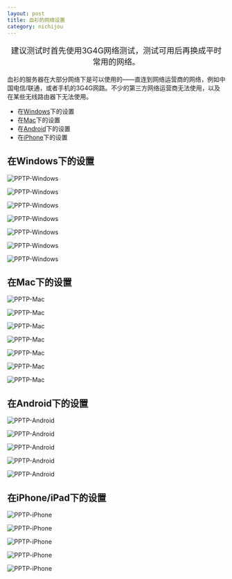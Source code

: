```yaml
---
layout: post
title: 血衫的网络设置
category: nichijou
---
```



<p style="font-size: 1.3em; text-align:center">建议测试时首先使用3G4G网络测试，测试可用后再换成平时常用的网络。</p>

血衫的服务器在大部分网络下是可以使用的——直连到网络运营商的网络，例如中国电信/联通，或者手机的3G4G网路。不少的第三方网络运营商无法使用，以及在某些无线路由器下无法使用。


* 在[Windows](#windows)下的设置
* 在[Mac](#mac)下的设置
* 在[Android](#android)下的设置
* 在[iPhone](#iphone)下的设置

<style>
#phonepic img {
	max-width: 300px
}
</style>

<span id="windows"></span>
## 在Windows下的设置

![PPTP-Windows](http://7vigrt.com1.z0.glb.clouddn.com/PPTP-Windows-01.png)

![PPTP-Windows](http://7vigrt.com1.z0.glb.clouddn.com/PPTP-Windows-02.png)

![PPTP-Windows](http://7vigrt.com1.z0.glb.clouddn.com/PPTP-Windows-03.png)

![PPTP-Windows](http://7vigrt.com1.z0.glb.clouddn.com/PPTP-Windows-04.png)

![PPTP-Windows](http://7vigrt.com1.z0.glb.clouddn.com/PPTP-Windows-05.png)

![PPTP-Windows](http://7vigrt.com1.z0.glb.clouddn.com/PPTP-Windows-06.png)

![PPTP-Windows](http://7vigrt.com1.z0.glb.clouddn.com/PPTP-Windows-07.png)

<span id="mac"></span>
## 在Mac下的设置

![PPTP-Mac](http://7vigrt.com1.z0.glb.clouddn.com/PPTP-Mac-01.png)

![PPTP-Mac](http://7vigrt.com1.z0.glb.clouddn.com/PPTP-Mac-02.png)

![PPTP-Mac](http://7vigrt.com1.z0.glb.clouddn.com/PPTP-Mac-03.png)

![PPTP-Mac](http://7vigrt.com1.z0.glb.clouddn.com/PPTP-Mac-04.png)

![PPTP-Mac](http://7vigrt.com1.z0.glb.clouddn.com/PPTP-Mac-05.png)

![PPTP-Mac](http://7vigrt.com1.z0.glb.clouddn.com/PPTP-Mac-06.png)

![PPTP-Mac](http://7vigrt.com1.z0.glb.clouddn.com/PPTP-Mac-07.png)
<div id="phonepic">
<span id="android"></span>

## 在Android下的设置

![PPTP-Android](http://7vigrt.com1.z0.glb.clouddn.com/PPTP-Android-01.png)
<br>

![PPTP-Android](http://7vigrt.com1.z0.glb.clouddn.com/PPTP-Android-02.png)
<br>


![PPTP-Android](http://7vigrt.com1.z0.glb.clouddn.com/PPTP-Android-03.png)
<br>


![PPTP-Android](http://7vigrt.com1.z0.glb.clouddn.com/PPTP-Android-04.png)
<br>


![PPTP-Android](http://7vigrt.com1.z0.glb.clouddn.com/PPTP-Android-05.png)
<br>

<span id="iphone"></span>

## 在iPhone/iPad下的设置

![PPTP-iPhone](http://7vigrt.com1.z0.glb.clouddn.com/PPTP-iOS-01.png)
<br>

![PPTP-iPhone](http://7vigrt.com1.z0.glb.clouddn.com/PPTP-iOS-02.png)
<br>

![PPTP-iPhone](http://7vigrt.com1.z0.glb.clouddn.com/PPTP-iOS-03.png)
<br>

![PPTP-iPhone](http://7vigrt.com1.z0.glb.clouddn.com/PPTP-iOS-04.png)
<br>

![PPTP-iPhone](http://7vigrt.com1.z0.glb.clouddn.com/PPTP-iOS-05.png)

</div>